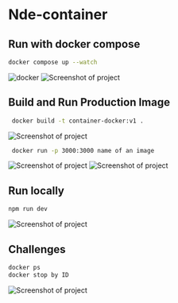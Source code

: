 # Nde-container


## Run with docker compose
```bash
docker compose up --watch
```
![docker](../images/up1.png)
![Screenshot of project](/public/images/up2.png)



## Build and Run Production Image

```bash
 docker build -t container-docker:v1 .
 ```
 ![Screenshot of project](public/images/build-container.png)
```bash
 docker run -p 3000:3000 name of an image
  ```
![Screenshot of project](./public/images/p1.png)
![Screenshot of project](./public/images/p2.png)


## Run locally
```bash
npm run dev
```
![Screenshot of project](./public/images/npm.png)



## Challenges
```bash
docker ps 
docker stop by ID 
```
![Screenshot of project](../docker/challenges.png)


